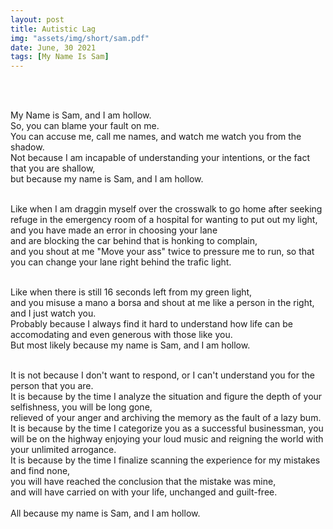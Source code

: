 ```yaml
---
layout: post
title: Autistic Lag
img: "assets/img/short/sam.pdf"
date: June, 30 2021
tags: [My Name Is Sam]
---
```

  
<br><br>
<div align="left">

My Name is Sam, and I am hollow. <br>
So, you can blame your fault on me.<br>
You can accuse me, call me names, and watch me watch you from the shadow.<br>
Not because I am incapable of understanding your intentions, or the fact that you are shallow,<br>
but because my name is Sam, and I am hollow.<br> <br>

Like when I am draggin myself over the crosswalk to go home after seeking refuge in the emergency room of a hospital for wanting to put out my light,<br>
and you have made an error in choosing your lane <br>
and are blocking the car behind that is honking to complain, <br>
and you shout at me "Move your ass" twice to pressure me to run, so that you can change your lane right behind the trafic light. <br><br>
  
Like when there is still 16 seconds left from my green light, <br>
and you misuse a mano a borsa and shout at me like a person in the right, <br>
and I just watch you. <br>
Probably because I always find it hard to understand how life can be accomodating and even generous with those like you. <br>
But most likely because my name is Sam, and I am hollow.<br><br>

It is not because I don't want to respond, or I can't understand you for the person that you are. <br>
It is because by the time I analyze the situation and figure the depth of your selfishness, you will be long gone, <br>
relieved of your anger and archiving the memory as the fault of a lazy bum. <br>
It is because by the time I categorize you as a successful businessman, you will be on the highway enjoying your loud music and reigning the world with your unlimited arrogance.<br>
It is because by the time I finalize scanning the experience for my mistakes and find none, <br>
you will have reached the conclusion that the mistake was mine, <br>
and will have carried on with your life, unchanged and guilt-free.<br><br>
All because my name is Sam, and I am hollow.<br>
  

</div>
<br><br>
<br><br>
<br><br>
<br><br>
<br><br>
<br><br> 
